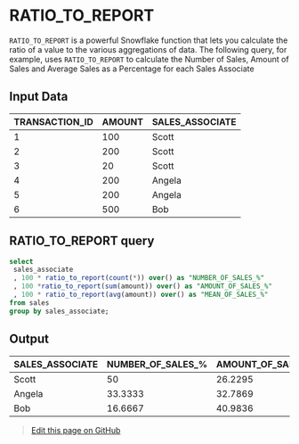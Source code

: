 # RATIO_TO_REPORT
`RATIO_TO_REPORT` is a powerful Snowflake function that lets you calculate the ratio of a value to the various aggregations of data. The following query, for example, uses `RATIO_TO_REPORT` to calculate the Number of Sales, Amount of Sales and Average Sales as a Percentage for each Sales Associate

## Input Data
| TRANSACTION_ID | AMOUNT | SALES_ASSOCIATE |
|----------------|--------|-----------------|
| 1              | 100    | Scott           |
| 2              | 200    | Scott           |
| 3              | 20     | Scott           |
| 4              | 200    | Angela          |
| 5              | 200    | Angela          |
| 6              | 500    | Bob             |

## RATIO_TO_REPORT query

```sql
select 
 sales_associate
 , 100 * ratio_to_report(count(*)) over() as "NUMBER_OF_SALES_%"
 , 100 *ratio_to_report(sum(amount)) over() as "AMOUNT_OF_SALES_%"
 , 100 * ratio_to_report(avg(amount)) over() as "MEAN_OF_SALES_%"
from sales
group by sales_associate;
```

## Output
| SALES_ASSOCIATE | NUMBER_OF_SALES_% | AMOUNT_OF_SALES_% | MEAN_OF_SALES_% |
|-----------------|-------------------|-------------------|-----------------|
| Scott           | 50                | 26.2295           | 13.2231514654   |
| Angela          | 33.3333           | 32.7869           | 24.7934089202   |
| Bob             | 16.6667           | 40.9836           | 61.9835223004   |

> <a href="{{ site.github.repository_url }}/edit/{{ site.github.source.branch }}/{{ page.path }}">Edit this page on GitHub</a>

